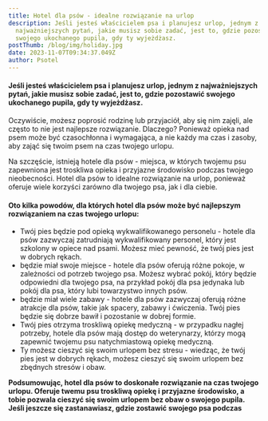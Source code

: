 ```yaml
---
title: Hotel dla psów - idealne rozwiązanie na urlop
description: Jeśli jesteś właścicielem psa i planujesz urlop, jednym z
  najważniejszych pytań, jakie musisz sobie zadać, jest to, gdzie pozostawić
  swojego ukochanego pupila, gdy ty wyjeżdżasz.
postThumb: /blog/img/holiday.jpg
date: 2023-11-07T09:34:37.049Z
author: Psotel
---
```

#### Jeśli jesteś właścicielem psa i planujesz urlop, jednym z najważniejszych pytań, jakie musisz sobie zadać, jest to, gdzie pozostawić swojego ukochanego pupila, gdy ty wyjeżdżasz.

Oczywiście, możesz poprosić rodzinę lub przyjaciół, aby się nim zajęli, ale często to nie jest najlepsze rozwiązanie. Dlaczego? Ponieważ opieka nad psem może być czasochłonna i wymagająca, a nie każdy ma czas i zasoby, aby zająć się twoim psem na czas twojego urlopu.

Na szczęście, istnieją hotele dla psów - miejsca, w których twojemu psu zapewniona jest troskliwa opieka i przyjazne środowisko podczas twojego nieobecności. Hotel dla psów to idealne rozwiązanie na urlop, ponieważ oferuje wiele korzyści zarówno dla twojego psa, jak i dla ciebie.

#### Oto kilka powodów, dla których hotel dla psów może być najlepszym rozwiązaniem na czas twojego urlopu:

* Twój pies będzie pod opieką wykwalifikowanego personelu - hotele dla psów zazwyczaj zatrudniają wykwalifikowany personel, który jest szkolony w opiece nad psami. Możesz mieć pewność, że twój pies jest w dobrych rękach.
* będzie miał swoje miejsce - hotele dla psów oferują różne pokoje, w zależności od potrzeb twojego psa. Możesz wybrać pokój, który będzie odpowiedni dla twojego psa, na przykład pokój dla psa jedynaka lub pokój dla psa, który lubi towarzystwo innych psów.
* będzie miał wiele zabawy - hotele dla psów zazwyczaj oferują różne atrakcje dla psów, takie jak spacery, zabawy i ćwiczenia. Twój pies będzie się dobrze bawił i pozostanie w dobrej formie.
* Twój pies otrzyma troskliwą opiekę medyczną - w przypadku nagłej potrzeby, hotele dla psów mają dostęp do weterynarzy, którzy mogą zapewnić twojemu psu natychmiastową opiekę medyczną.
* Ty możesz cieszyć się swoim urlopem bez stresu - wiedząc, że twój pies jest w dobrych rękach, możesz cieszyć się swoim urlopem bez zbędnych stresów i obaw.

**Podsumowując, hotel dla psów to doskonałe rozwiązanie na czas twojego urlopu. Oferuje twemu psu troskliwą opiekę i przyjazne środowisko, a tobie pozwala cieszyć się swoim urlopem bez obaw o swojego pupila. Jeśli jeszcze się zastanawiasz, gdzie zostawić swojego psa podczas**